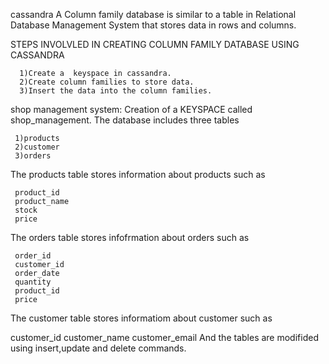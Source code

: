 cassandra
A Column family database is similar to a table in Relational Database Management System that stores data in rows and columns.

STEPS INVOLVLED IN CREATING COLUMN FAMILY DATABASE USING CASSANDRA

      1)Create a  keyspace in cassandra.
      2)Create column families to store data.
      3)Insert the data into the column families.
shop management system: Creation of a KEYSPACE called shop_management. The database includes three tables

     1)products
     2)customer
     3)orders
The products table stores information about products such as

     product_id
     product_name
     stock
     price
The orders table stores infofrmation about orders such as

     order_id
     customer_id
     order_date
     quantity
     product_id
     price
The customer table stores informatiom about customer such as

   customer_id
   customer_name
   customer_email
And the tables are modifided using insert,update and delete commands.        
